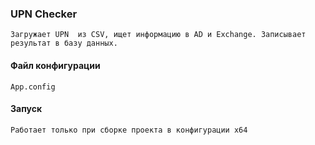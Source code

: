 ### UPN Checker

	Загружает UPN  из CSV, ищет информацию в AD и Exchange. Записывает результат в базу данных.

#### Файл конфигурации 
	App.config

#### Запуск 
	Работает только при сборке проекта в конфигурации x64
